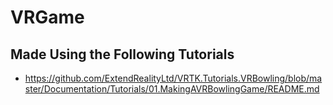# VRGame


## Made Using the Following Tutorials
- https://github.com/ExtendRealityLtd/VRTK.Tutorials.VRBowling/blob/master/Documentation/Tutorials/01.MakingAVRBowlingGame/README.md
